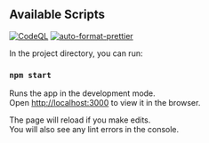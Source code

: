 ## Available Scripts

[![CodeQL](https://github.com/thewomins/To-do-ts/actions/workflows/codeql.yml/badge.svg?branch=master)](https://github.com/thewomins/To-do-ts/actions/workflows/codeql.yml) [![auto-format-prettier](https://github.com/thewomins/To-do-ts/actions/workflows/auto-format-prettier.yaml/badge.svg?branch=master)](https://github.com/thewomins/To-do-ts/actions/workflows/auto-format-prettier.yaml)

In the project directory, you can run:

### `npm start`

Runs the app in the development mode.\
Open [http://localhost:3000](http://localhost:3000) to view it in the browser.

The page will reload if you make edits.\
You will also see any lint errors in the console.
